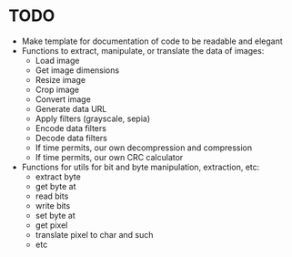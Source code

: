 # TODO

- Make template for documentation of code to be readable and elegant
- Functions to extract, manipulate, or translate the data of images:
    - Load image
    - Get image dimensions
    - Resize image
    - Crop image
    - Convert image
    - Generate data URL
    - Apply filters (grayscale, sepia)
    - Encode data filters
    - Decode data filters
    - If time permits, our own decompression and compression
    - If time permits, our own CRC calculator
- Functions for utils for bit and byte manipulation, extraction, etc:
  - extract byte
  - get byte at
  - read bits
  - write bits
  - set byte at
  - get pixel
  - translate pixel to char and such
  - etc

